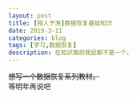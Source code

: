 ```yaml
---
layout: post
title: [授人予渔]数据恢复基础知识
date: 2019-3-11
categories: blog
tags: [学习,数据恢复]
description: 在知识面前我屁都不是一个。
---
```


~~想写一个数据恢复系列教材。~~<br>
等明年再说吧
